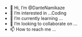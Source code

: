 - 👋 Hi, I’m @DanteNamikaze
- 👀 I’m interested in ...Coding
- 🌱 I’m currently learning ...
- 💞️ I’m looking to collaborate on ...
- 📫 How to reach me ...

<!---
DanteNamikaze/DanteNamikaze is a ✨ special ✨ repository because its `README.md` (this file) appears on your GitHub profile.
You can click the Preview link to take a look at your changes.
--->
